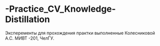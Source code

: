 # -Practice_CV_Knowledge-Distillation

Эксперементы для прохождения практки выполненные Колесниковой А.С. МИВТ -201, ЧелГУ.
